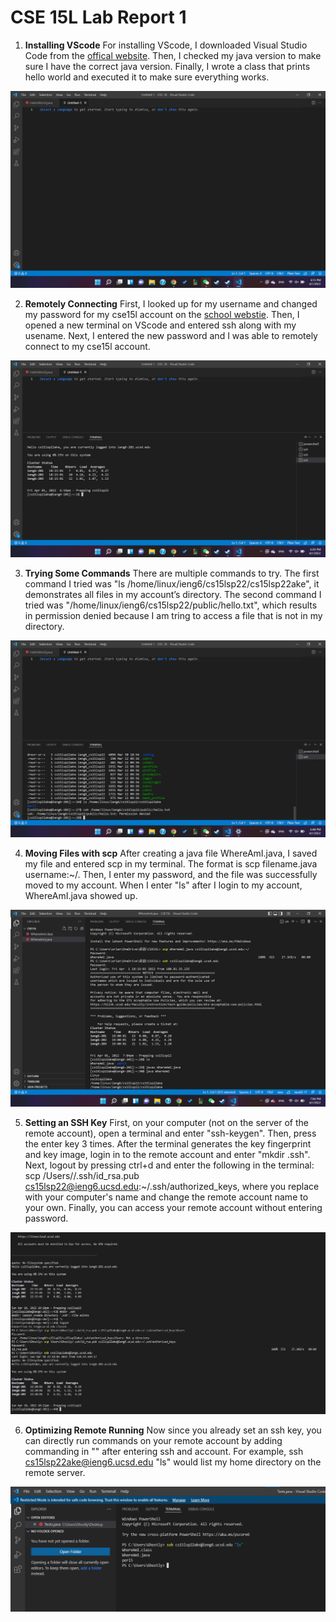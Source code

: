 # CSE 15L Lab Report 1
1. **Installing VScode**
For installing VScode, I downloaded Visual Studio Code from the [offical website](https://code.visualstudio.com/). Then, I checked my java version to make sure I have the correct java version. Finally, I wrote a class that prints hello world and executed it to make sure everything works.

![VSCode](VSCode.png)

2. **Remotely Connecting**
First, I looked up for my username and changed my password for my cse15l account on the [school webstie](https://sdacs.ucsd.edu/~icc/index.php). Then, I opened a new terminal on VScode and entered ssh along with my usename. Next, I entered the new password and I was able to remotely connect to my cse15l account.

![ssh](ssh.png)

3. **Trying Some Commands**
There are multiple commands to try. The first command I tried was "ls /home/linux/ieng6/cs15lsp22/cs15lsp22ake", it demonstrates all files in my account’s directory. The second command I tried was "/home/linux/ieng6/cs15lsp22/public/hello.txt", which results in permission denied because I am tring to access a file that is not in my directory.

![runCommands](runCommands.png)

4. **Moving Files with scp**
After creating a java file WhereAmI.java, I saved my file and entered scp in my terminal. The format is scp filename.java username:~/. Then, I enter my password, and the file was successfully moved to my account. When I enter "ls" after I login to my account, WhereAmI.java showed up.

![scp](scp.png)

5. **Setting an SSH Key**
First, on your computer (not on the server of the remote account), open a terminal and enter "ssh-keygen". Then, press the enter key 3 times. After the terminal generates the key fingerprint and key image, login in to the remote account and enter "mkdir .ssh". Next, logout by pressing ctrl+d and enter the following in the terminal: scp /Users/<user-name>/.ssh/id_rsa.pub cs15lsp22@ieng6.ucsd.edu:~/.ssh/authorized_keys, where you replace <user-name> with your computer's name and change the remote account name to your own. Finally, you can access your remote account without entering password.
  
![key](key.png)
  
6. **Optimizing Remote Running**
Now since you already set an ssh key, you can directly run commands on your remote account by adding commanding in "" after entering ssh and account. For example, ssh cs15lsp22ake@ieng6.ucsd.edu "ls" would list my home directory on the remote server.
  
![remoteRun](remoteRun.png)
